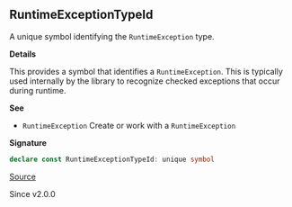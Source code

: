 ## RuntimeExceptionTypeId

A unique symbol identifying the `RuntimeException` type.

**Details**

This provides a symbol that identifies a `RuntimeException`. This is
typically used internally by the library to recognize checked exceptions that
occur during runtime.

**See**

- `RuntimeException` Create or work with a `RuntimeException`

**Signature**

```ts
declare const RuntimeExceptionTypeId: unique symbol
```

[Source](https://github.com/Effect-TS/effect/tree/main/packages/effect/src/Cause.ts#L77)

Since v2.0.0